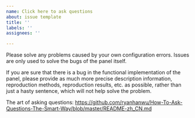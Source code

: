 ```yaml
---
name: Click here to ask questions
about: issue template
title: ''
labels: ''
assignees: ''

---
```


Please solve any problems caused by your own configuration errors. Issues are only used to solve the bugs of the panel itself.

If you are sure that there is a bug in the functional implementation of the panel, please provide as much more precise description information, reproduction methods, reproduction results, etc. as possible, rather than just a hasty sentence, which will not help solve the problem.

The art of asking questions: https://github.com/ryanhanwu/How-To-Ask-Questions-The-Smart-Way/blob/master/README-zh_CN.md